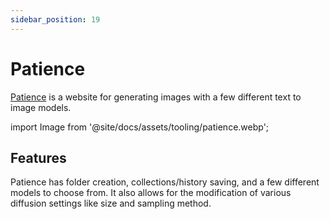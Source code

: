 ```yaml
---
sidebar_position: 19
---
```


# Patience

[Patience](https://www.patience.ai) is a website for generating images with a few different 
text to image models.

import Image from '@site/docs/assets/tooling/patience.webp';

<div style={{textAlign: 'center'}}>
  <LazyLoadImage src={Image} style={{width: "750px"}} />
</div>

## Features

Patience has folder creation, collections/history saving, and a few different models to choose from.
It also allows for the modification of various diffusion settings like size and sampling method.
